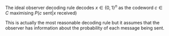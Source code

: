 The ideal observer decoding rule decodes $x\in \{ 0,1 \}^{n}$ as the codeword $c\in C$ maximising $P(c \text{ sent} | x \text{ received})$

This is actually the most reasonable decoding rule but it assumes that the observer has information about the probability of each message being sent.